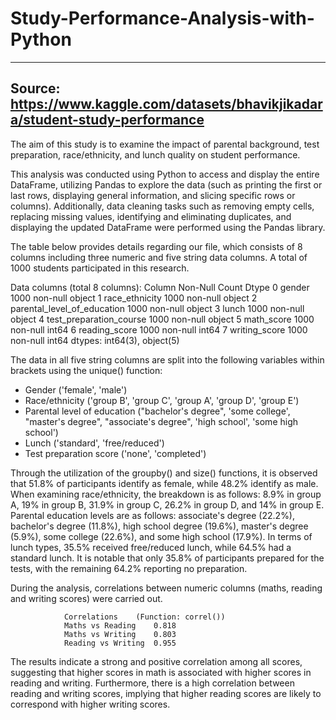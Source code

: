 # Study-Performance-Analysis-with-Python
--------------------------------------------------------------------------------
Source: https://www.kaggle.com/datasets/bhavikjikadara/student-study-performance
---------------------------------------------------------------------------------
The aim of this study is to examine the impact of parental background, test preparation, race/ethnicity, and lunch quality on student performance.

This analysis was conducted using Python to access and display the entire DataFrame, utilizing Pandas to explore the data (such as printing the first or last rows, displaying general information, and slicing specific rows or columns). Additionally, data cleaning tasks such as removing empty cells, replacing missing values, identifying and eliminating duplicates, and displaying the updated DataFrame were performed using the Pandas library.

The table below provides details regarding our file, which consists of 8 columns including three numeric and five string data columns. A total of 1000 students participated in this research.

Data columns (total 8 columns):
     Column                       Non-Null Count  Dtype 
 0   gender                       1000 non-null   object
 1   race_ethnicity               1000 non-null   object
 2   parental_level_of_education  1000 non-null   object
 3   lunch                        1000 non-null   object
 4   test_preparation_course      1000 non-null   object
 5   math_score                   1000 non-null   int64 
 6   reading_score                1000 non-null   int64 
 7   writing_score                1000 non-null   int64 
dtypes: int64(3), object(5)

The data in all five string columns are split into the following variables within brackets using the unique() function: 
- Gender ('female', 'male')
- Race/ethnicity ('group B', 'group C', 'group A', 'group D', 'group E')
- Parental level of education ("bachelor's degree", 'some college', "master's degree", "associate's degree", 'high school', 'some high school')
- Lunch ('standard', 'free/reduced')
- Test preparation score ('none', 'completed')

Through the utilization of the groupby() and size() functions, it is observed that 51.8% of participants identify as female, while 48.2% identify as male. When examining race/ethnicity, the breakdown is as follows: 8.9% in group A, 19% in group B, 31.9% in group C, 26.2% in group D, and 14% in group E. Parental education levels are as follows: associate's degree (22.2%), bachelor's degree (11.8%), high school degree (19.6%), master's degree (5.9%), some college (22.6%), and some high school (17.9%). In terms of lunch types, 35.5% received free/reduced lunch, while 64.5% had a standard lunch. It is notable that only 35.8% of participants prepared for the tests, with the remaining 64.2% reporting no preparation.

During the analysis, correlations between numeric columns (maths, reading and writing scores) were carried out.

                Correlations	(Function: correl())
                Maths vs Reading	0.818
                Maths vs Writing	0.803
                Reading vs Writing	0.955

The results indicate a strong and positive correlation among all scores, suggesting that higher scores in math is associated with higher scores in reading and writing. Furthermore, there is a high correlation between reading and writing scores, implying that higher reading scores are likely to correspond with higher writing scores.
